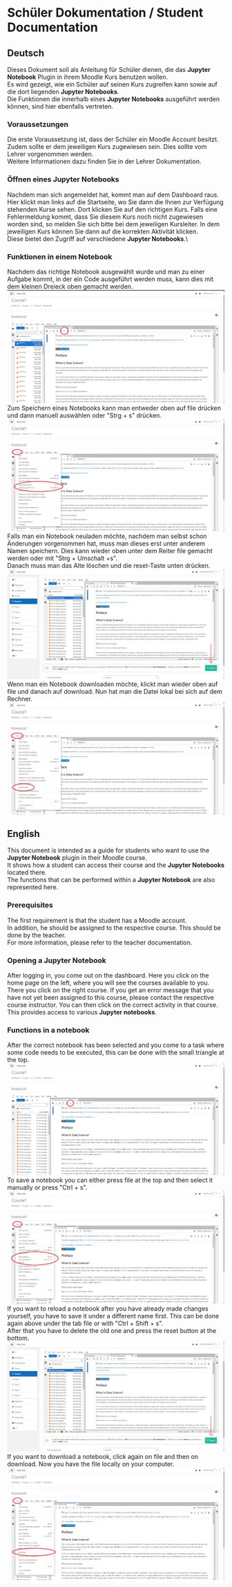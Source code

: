 # Schüler Dokumentation / Student Documentation

## Deutsch
Dieses Dokument soll als Anleitung für Schüler dienen, die das __Jupyter Notebook__ Plugin in ihrem Moodle Kurs benutzen wollen.\
Es wird gezeigt, wie ein Schüler auf seinen Kurs zugreifen kann sowie auf die dort liegenden __Jupyter Notebooks__.\
Die Funktionen die innerhalb eines __Jupyter Notebooks__ ausgeführt werden können, sind hier ebenfalls vertreten.

### Voraussetzungen
Die erste Voraussetzung ist, dass der Schüler ein Moodle Account besitzt.\
Zudem sollte er dem jeweiligen Kurs zugewiesen sein. Dies sollte vom Lehrer vorgenommen werden.\
Weitere Informationen dazu finden Sie in der Lehrer Dokumentation.

### Öffnen eines Jupyter Notebooks
Nachdem man sich angemeldet hat, kommt man auf dem Dashboard raus.
Hier klickt man links auf die Startseite, wo Sie dann die Ihnen zur Verfügung
stehenden Kurse sehen. Dort klicken Sie auf den richtigen Kurs. Falls eine Fehlermeldung kommt,
dass Sie diesem Kurs noch nicht zugewiesen worden sind, so melden Sie sich bitte bei dem jeweiligen Kursleiter.
In dem jeweiligen Kurs können Sie dann auf die korrekten Aktivität klicken.\
Diese bietet den Zugriff auf verschiedene __Jupyter Notebooks__.\

### Funktionen in einem Notebook
Nachdem das richtige Notebook ausgewählt wurde und man zu einer Aufgabe kommt, in der ein Code ausgeführt werden muss, kann dies
mit dem kleinen Dreieck oben gemacht werden. 
![playButtonDeutsch](images/runButtonDeutsch.png)
Zum Speichern eines Notebooks kann man entweder oben auf file drücken und dann manuell auswählen oder "Strg + s" drücken.\
![saveNotebookDeutsch](images/saveNotebookDeutsch.png)
Falls man ein Notebook neuladen möchte, nachdem man selbst schon Änderungen vorgenommen hat, muss man dieses erst unter anderem Namen speichern.
Dies kann wieder oben unter dem Reiter file gemacht werden oder mit "Strg + Umschalt +s".\
Danach muss man das Alte löschen und die reset-Taste unten drücken.\
![resetButton](images/resetButton.png)
Wenn man ein Notebook downloaden möchte, klickt man wieder oben auf file und danach auf download. Nun hat man die Datei lokal bei sich auf dem Rechner.
![downloadNotebookDeutsch](images/downloadNotebookDeutsch.png)


## English
This document is intended as a guide for students who want to use the __Jupyter Notebook__ plugin in their Moodle course.\
It shows how a student can access their course and the __Jupyter Notebooks__ located there.\
The functions that can be performed within a __Jupyter Notebook__ are also represented here.

### Prerequisites
The first requirement is that the student has a Moodle account.\
In addition, he should be assigned to the respective course. This should be done by the teacher.\
For more information, please refer to the teacher documentation.

### Opening a Jupyter Notebook
After logging in, you come out on the dashboard.
Here you click on the home page on the left, where you will see the courses available to you.
There you click on the right course. If you get an error message
that you have not yet been assigned to this course, please contact the respective course instructor.
You can then click on the correct activity in that course.\
This provides access to various __Jupyter notebooks__.

### Functions in a notebook
After the correct notebook has been selected and you come to a task where some code needs to be executed, this can be
 done with the small triangle at the top.
![playButton](images/runButton.png)
To save a notebook you can either press file at the top and then select it manually or press "Ctrl + s".\
![saveNotebook](images/saveNotebook.png)
If you want to reload a notebook after you have already made changes yourself, you have to save it under a different name first.
This can be done again above under the tab file or with "Ctrl + Shift + s".\
After that you have to delete the old one and press the reset button at the bottom.\
![resetButton](images/resetButton.png)
If you want to download a notebook, click again on file and then on download. Now you have the file locally on your computer.
![downloadNotebook](images/downloadNotebook.png)
